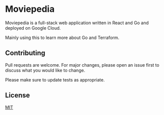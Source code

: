 # Moviepedia

Moviepedia is a full-stack web application written in React and Go and deployed on Google Cloud.

Mainly using this to learn more about Go and Terraform.
## Contributing
Pull requests are welcome. For major changes, please open an issue first to discuss what you would like to change.

Please make sure to update tests as appropriate.

## License
[MIT](https://choosealicense.com/licenses/mit/)